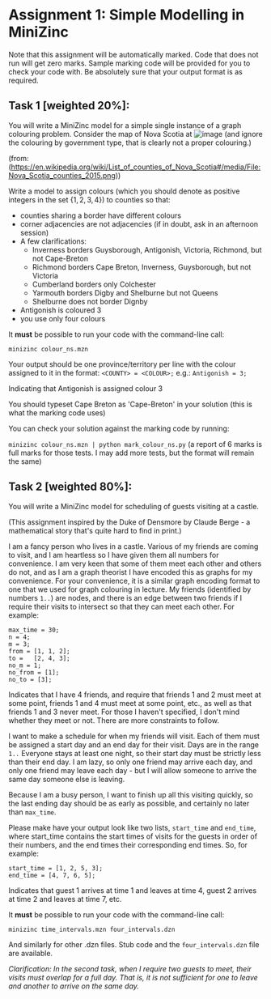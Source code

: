 # Assignment 1:  Simple Modelling in MiniZinc

Note that this assignment will be automatically marked. Code that does not run will get zero marks. Sample marking code will be provided for you to check your code with. Be absolutely sure that your output format is as required.  

## Task 1 **[weighted 20%]**:
You will write a MiniZinc model for a simple single instance of a graph colouring problem.  Consider the map of Nova Scotia at ![image](https://github.com/user-attachments/assets/af2035de-2fa6-4240-bca9-e7bdb532d8c4) (and ignore the colouring by government type, that is clearly not a proper colouring.)

(from: (https://en.wikipedia.org/wiki/List_of_counties_of_Nova_Scotia#/media/File:Nova_Scotia_counties_2015.png))

Write a model to assign colours (which you should denote as positive integers in the set $\{1, 2, 3, 4\}$) to counties so that:
- counties sharing a border have different colours
- corner adjacencies are not adjacencies (if in doubt, ask in an afternoon session)
- A few clarifications:
  - Inverness borders Guysborough, Antigonish, Victoria, Richmond, but not Cape-Breton
  - Richmond borders Cape Breton, Inverness, Guysborough, but not Victoria
  - Cumberland borders only Colchester
  - Yarmouth borders Digby and Shelburne but not Queens
  - Shelburne does not border Dignby
- Antigonish is coloured 3
- you use only four colours

It **must** be possible to run your code with the command-line call:

`minizinc colour_ns.mzn`

Your output should be one province/territory per line with the colour assigned to it in the format:
`<COUNTY> = <COLOUR>;`
e.g.: 
`Antigonish = 3;`

Indicating that Antigonish is assigned colour 3

You should typeset Cape Breton as 'Cape-Breton' in your solution (this is what the marking code uses)

You can check your solution against the marking code by running:  

`minizinc colour_ns.mzn | python mark_colour_ns.py` 
(a report of 6 marks is full marks for those tests. I may add more tests, but the format will remain the same)


## Task 2 **[weighted 80%]**: 
You will write a MiniZinc model for scheduling of guests visiting at a castle.  

(This assignment inspired by the Duke of Densmore by Claude Berge - a mathematical story that's quite hard to find in print.)

I am a fancy person who lives in a castle. Various of my friends are coming to visit, and I am heartless so I have given them all numbers for convenience.  I am very keen that some of them meet each other and others do not, and as I am a graph theorist I have encoded this as graphs for my convenience.  For your convenience, it is a similar graph encoding format to one that we used for graph colouring in lecture.  My friends (identified by numbers `1..`) are nodes, and there is an edge between two friends if I require their visits to intersect so that they can meet each other.  For example:

```
max_time = 30;
n = 4;
m = 3;
from = [1, 1, 2];
to =   [2, 4, 3];
no_m = 1;
no_from = [1];
no_to = [3];
```
Indicates that I have 4 friends, and require that friends 1 and 2 must meet at some point, friends 1 and 4 must meet at some point, etc., as well as that friends 1 and 3 never meet.  For those I haven't specified, I don't mind whether they meet or not.  There are more constraints to follow.

I want to make a schedule for when my friends will visit.  Each of them must be assigned a start day and an end day for their visit.   Days are in the range` 1..` Everyone stays at least one night, so their start day must be strictly less than their end day.  I am lazy, so only one friend may arrive each day, and only one friend may leave each day - but I will allow someone to arrive the same day someone else is leaving.  

Because I am a busy person, I want to finish up all this visiting quickly, so the last ending day should be as early as possible, and certainly no later than `max_time`.  

Please make have your output look like two lists, `start_time` and `end_time`, where start_time contains the start times of visits for the guests in order of their numbers, and the end times their corresponding end times.  So, for example:

```
start_time = [1, 2, 5, 3];
end_time = [4, 7, 6, 5];
```
Indicates that guest 1 arrives at time 1 and leaves at time 4, guest 2 arrives at time 2 and leaves at time 7, etc.  

It **must** be possible to run your code with the command-line call:

`minizinc time_intervals.mzn four_intervals.dzn`

And similarly for other .dzn files.
Stub code and the `four_intervals.dzn` file are available.

*Clarification: In the second task, when I require two guests to meet, their visits must overlap for a full day.  That is, it is not sufficient for one to leave and another to arrive on the same day.* 
